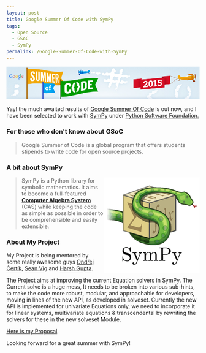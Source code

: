 ```yaml
---
layout: post
title: Google Summer Of Code with SymPy
tags:
  - Open Source
  - GSoC
  - SymPy
permalink: /Google-Summer-Of-Code-with-SymPy
---
```


![GSoC 2015](/assets/gsoc/GSOC2015.png)


Yay! the much awaited results of [Google Summer Of Code](http://www.google-melange.com/gsoc/projects/list/google/gsoc2015) is out now, and I have been selected to work with [SymPy](http://www.sympy.org/) under [Python Software Foundation.](https://www.python.org/psf/)

### For those who don't know about GSoC

> Google Summer of Code is a global program that offers students stipends to write code for open source projects.

### A bit about SymPy

<img style="float: right" src="/assets/gsoc/sympy.png">

> SymPy is a Python library for symbolic mathematics. It aims to become a full-featured **[Computer Algebra System](http://en.wikipedia.org/wiki/Computer_algebra_system)** (CAS) while keeping the code as simple as possible in order to be comprehensible and easily extensible.

### About My Project

 My Project is being mentored by some really awesome guys [Ondřej Čertík](https://github.com/certik), [Sean Vig](https://github.com/flacjacket) and [Harsh Gupta](https://github.com/hargup).

 The Project aims at improving the current Equation solvers in SymPy. The Current solve is a huge mess, It needs to be broken into various sub-hints, to make the code more robust, modular, and approachable for developers, moving in lines of the new API, as developed in solveset. Currently the new API is implemented for univariate Equations only, we need to incorporate it for linear systems, multivariate equations & transcendental by rewriting the solvers for these in the new solveset Module.

 [Here is my Proposal](https://github.com/sympy/sympy/wiki/GSoC-2015-Application-AMiT-Kumar--Solvers-:-Extending-Solveset).

 Looking forward for a great summer with SymPy!